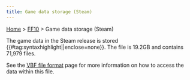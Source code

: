 ```yaml
---
title: Game data storage (Steam)
---
```


[Home](Main%20Page.md) > [FF10](FF10.md) > Game data storage (Steam)

The game data in the Steam release is stored
{{\#tag:syntaxhighlight\|\|enclose=none}}. The file is 19.2GB and
contains 71,979 files.

See the [VBF file format][] page for more information on how to access
the data within this file.

  [VBF file format]: FileFormat%20VBF.md "wikilink"

